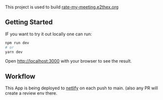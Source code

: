 This project is used to build [rate-my-meeting.e2thex.org](rate-my-meeting.e2thex.org)

## Getting Started

IF you want to try it out locally one can run:

```bash
npm run dev
# or
yarn dev
```

Open [http://localhost:3000](http://localhost:3000) with your browser to see the result.

## Workflow

This App is being deployed to [netlify](https://app.netlify.com/sites/score-my-meeting/overview) on each push to main. (also any PR will create a review env there.
